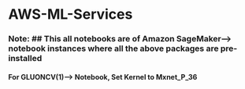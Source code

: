 # AWS-ML-Services
### Note: ## This all notebooks are of Amazon SageMaker--> notebook instances where all the above packages are pre-installed
#### For GLUONCV(1)--> Notebook, Set Kernel to Mxnet_P_36
